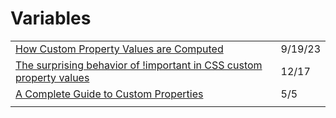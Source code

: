 # Variables

|                                                                                                                                                                   |         |
| ----------------------------------------------------------------------------------------------------------------------------------------------------------------- | ------- |
| [How Custom Property Values are Computed](https://moderncss.dev/how-custom-property-values-are-computed/)                                                         | 9/19/23 |
| [The surprising behavior of !important in CSS custom property values](https://css-tricks.com/the-surprising-behavior-of-important-in-css-custom-property-values/) | 12/17   |
| [A Complete Guide to Custom Properties](https://css-tricks.com/a-complete-guide-to-custom-properties/)                                                            | 5/5     |
|                                                                                                                                                                   |         |
